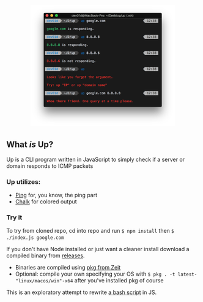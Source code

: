 <h1 align="center">
  <img src="./assets/upScreenShot.png" width="75%">
</h1>

## What _is_ Up?

Up is a CLI program written in JavaScript to simply check if a server or domain responds to ICMP packets

### Up utilizes:

- [Ping](https://www.npmjs.com/package/ping) for, you know, the ping part
- [Chalk](https://www.npmjs.com/package/chalk) for colored output

### Try it

To try from cloned repo, cd into repo and run `$ npm install` then `$ ./index.js google.com`

If you don't have Node installed or just want a cleaner install download a compiled binary from [releases](https://github.com/dev01d/up/releases).

- Binaries are compiled using [pkg from Zeit](https://www.npmjs.com/package/pkg)
- Optional: compile your own specifying your OS with `$ pkg . -t latest-"linux/macos/win"-x64` after you've installed pkg of course

This is an exploratory attempt to rewrite [a bash script](https://github.com/dev01d/shell-tools/blob/master/up) in JS.
